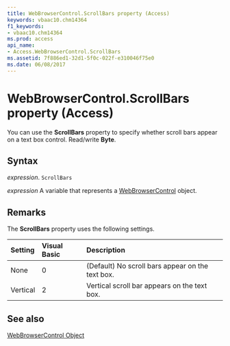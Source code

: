 ```yaml
---
title: WebBrowserControl.ScrollBars property (Access)
keywords: vbaac10.chm14364
f1_keywords:
- vbaac10.chm14364
ms.prod: access
api_name:
- Access.WebBrowserControl.ScrollBars
ms.assetid: 7f886ed1-32d1-5f0c-022f-e310046f75e0
ms.date: 06/08/2017
---
```



# WebBrowserControl.ScrollBars property (Access)

You can use the  **ScrollBars** property to specify whether scroll bars appear on a text box control. Read/write **Byte**.


## Syntax

 _expression_. `ScrollBars`

 _expression_ A variable that represents a [WebBrowserControl](Access.WebBrowserControl.md) object.


## Remarks

The  **ScrollBars** property uses the following settings.



|**Setting**|**Visual Basic**|**Description**|
|:-----|:-----|:-----|
| None|0|(Default) No scroll bars appear on the text box.|
| Vertical|2|Vertical scroll bar appears on the text box.|

## See also


[WebBrowserControl Object](Access.WebBrowserControl.md)

